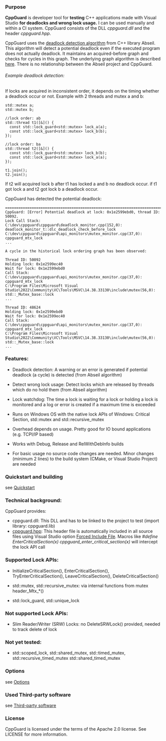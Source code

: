 ### Purpose

**CppGuard** is developer tool for **testing** C++  applications made with Visual Studio **for deadlocks and wrong lock usage.** I can be used manually and within a CI system. CppGuard consists of the DLL *cppguard.dll* and the header *cppguard.hpp*.

CppGuard uses the [deadlock detection algorithm](https://abseil.io/docs/cpp/guides/synchronization#deadlock-detection) from C++ library Abseil. This algorithm will detect a potential deadlock even if the executed program does not actually deadlock. It maintains an acquired-before graph and checks for cycles in this graph. The underlying graph algorithm is described [here](https://whileydave.com/2020/12/19/dynamic-cycle-detection-for-lock-ordering). There is no relationship between the Abseil project and CppGuard.  

###### Example deadlock detection:

 If locks are acquired in inconsistent order, it depends on the timing whether a deadlock occur or not. Example with 2 threads and mutex a and b:  

```
std::mutex a;
std::mutex b;

//lock order: ab
std::thread t1([&]() {
  const std::lock_guard<std::mutex> lock_a(a);
  const std::lock_guard<std::mutex> lock_b(b);
});

//lock order: ba
std::thread t2([&]() {
  const std::lock_guard<std::mutex> lock_b(b);
  const std::lock_guard<std::mutex> lock_a(a);
});

t1.join();
t2.join();
```

If t2 will acquired lock b after t1 has locked a and b no deadlock occur.
if t1 got lock a and t2 got lock b a deadlock occur.


CppGuard has detected the potential deadlock:

```
==========================================================================================================
CppGuard: [Error] Potential deadlock at lock: 0x1e2599ebd0, thread ID: 50092.
Lock Call Stack:
C:\dev\cppguard\cppguard\deadlock_monitor.cpp(152,0): deadlock_monitor_t::dlc_deadlock_check_before_lock
C:\dev\cppguard\cppguard\api_monitors\mutex_monitor.cpp(37,0): cppguard_mtx_lock
...

A cycle in the historical lock ordering graph has been observed:

Thread ID: 50092
Holding lock: 0x1e2599ec40
Wait for lock: 0x1e2599ebd0
Call Stack:
C:\dev\cppguard\cppguard\api_monitors\mutex_monitor.cpp(37,0): cppguard_mtx_lock
C:\Program Files\Microsoft Visual Studio\2022\Community\VC\Tools\MSVC\14.38.33130\include\mutex(56,0): std::_Mutex_base::lock
...

Thread ID: 48624
Holding lock: 0x1e2599ebd0
Wait for lock: 0x1e2599ec40
Call Stack:
C:\dev\cppguard\cppguard\api_monitors\mutex_monitor.cpp(37,0): cppguard_mtx_lock
C:\Program Files\Microsoft Visual Studio\2022\Community\VC\Tools\MSVC\14.38.33130\include\mutex(56,0): std::_Mutex_base::lock
...
```

### Features:

-  Deadlock detection:  A warning or an error is generated if potential deadlock (a cycle) is detected (from Abseil algorithm)

-  Detect wrong lock usage: Detect locks which are released by threads which do no hold them (from Abseil algorithm)
-  Lock watchdog: The time a lock is waiting for a lock or holding a lock is monitored and a log or error is created if a maximum time is exceeded
-  Runs on Windows OS with the native lock APIs of Windows:  Critical Section, std::mutex and std::recursive_mutex
-  Overhead depends on usage. Pretty good for IO bound applications (e.g.  TCPI/IP based)
-  Works with Debug, Release and RelWithDebInfo builds
-  For basic usage no source code changes are needed. Minor changes (minimum 2 lines) to the build system (CMake, or Visual Studio Project) are needed 

### Quickstart and building

see [Quickstart](docs/Quickstart.md)

### Technical background:

CppGuard provides:

- cppguard.dll: This DLL and has to be linked to the project to test (import library: cppguard.lib)
- [cppguard.hpp](cppguard/include/cppguard.hpp): This header file is automatically included in all source files using Visual Studio option [Forced Include File](https://learn.microsoft.com/en-us/cpp/build/reference/fi-name-forced-include-file?view=msvc-170).
  Macros like *#define EnterCriticalSection(x) cppguard_enter_critical_section(x)* will intercept the lock API call

### Supported Lock APIs:

-  InitializeCriticalSection(), EnterCriticalSection(), TryEnterCriticalSection(), LeaveCriticalSection(), DeleteCriticalSection()

- std::mutex, std::recursive_mutex: via internal functions from mutex header_Mtx_*()
- std::lock_guard, std::unique_lock

### Not supported Lock APIs:

- Slim Reader/Writer (SRW) Locks: no DeleteSRWLock() provided, needed to track delete of lock

### Not yet tested:

- std::scoped_lock, std::shared_mutex, std::timed_mutex, std::recursive_timed_mutex std::shared_timed_mutex

### Options

see [Options](docs/Options.md)

### Used Third-party software

see [Third-party software](docs/Third_party_software.md)

### License

CppGuard is licensed under the terms of the Apache 2.0 license. See LICENSE for more information.

